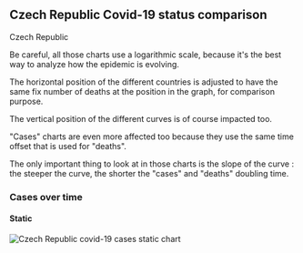 ## Czech Republic Covid-19 status comparison 

Czech Republic



Be careful, all those charts use a logarithmic scale, because it's the best way to analyze how the epidemic is evolving.
 
The horizontal position of the different countries is adjusted to have the same fix number of deaths at the position in the graph, for comparison purpose.

The vertical position of the different curves is of course impacted too.

"Cases" charts are even more affected too because they use the same time offset that is used for "deaths".

The only important thing to look at in those charts is the slope of the curve : the steeper the curve, the shorter the "cases" and "deaths" doubling time.



 
### Cases over time
 
#### Static
![Czech Republic covid-19 cases static chart](https://raw.githubusercontent.com/madlag/coronavirus_study/master/notebooks/graphs/2020-03-20/countries/Czech_Republic/2020-03-20_Czech_Republic_deaths.png "Czech Republic covid-19 cases static chart")   

